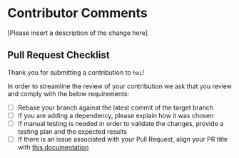 # Contributor Comments

[Please insert a description of the change here]

## Pull Request Checklist

Thank you for submitting a contribution to `hai`!

In order to streamline the review of your contribution we ask that you review and comply with the below requirements:

- [ ] Rebase your branch against the latest commit of the target branch
- [ ] If you are adding a dependency, please explain how it was chosen
- [ ] If manual testing is needed in order to validate the changes, provide a testing plan and the expected results
- [ ] If there is an issue associated with your Pull Request, align your PR
  title with [this documentation](https://help.github.com/en/articles/closing-issues-using-keywords)

